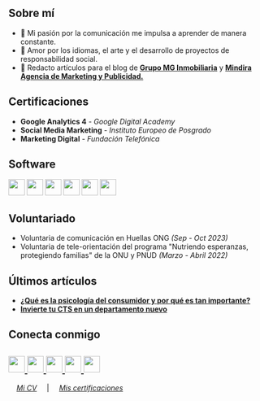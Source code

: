 
<html>
   <body>
      <h2 align="left">Sobre mí</h2>
      <p align="left">

- 🧠 Mi pasión por la comunicación me impulsa a aprender de manera constante.
- 💌 Amor por los idiomas, el arte y el desarrollo de proyectos de responsabilidad social.
- 📝 Redacto artículos para el blog de **[Grupo MG Inmobiliaria](https://www.grupomg.pe/novedades/)** y **[Mindira Agencia de Marketing y Publicidad.](https://agenciamindira.wixsite.com/mindira/blog)**

## Certificaciones
- **Google Analytics 4** - *Google Digital Academy*
- **Social Media Marketing** - *Instituto Europeo de Posgrado*
- **Marketing Digital** - *Fundación Telefónica*

## Software
<img src="https://github.com/nicollebazan/nicollebazan/assets/100792846/b1acb333-eb64-4628-9992-a6c797c2ad3f" width="32" height="32"/>
<img src="https://github.com/nicollebazan/nicollebazan/assets/100792846/0b472888-942f-42c6-9266-88e412b99063" width="32" height="32"/>
<img src="https://github.com/nicollebazan/nicollebazan/assets/100792846/65be8f11-4e38-4fd1-8a83-057e1efb778a" width="32" height="32"/>
<img src="https://github.com/nicollebazan/nicollebazan/assets/100792846/dd0f48ca-c4b1-4286-b0ae-0aec9dd659c7" width="32" height="32"/>
<img src="https://github.com/nicollebazan/nicollebazan/assets/100792846/7b82c91d-8c43-44fd-b47c-cda6dd65a7f6" width="32" height="32"/>
<img src="https://github.com/nicollebazan/nicollebazan/assets/100792846/910742b1-6f6e-431d-b53f-c17e3a69da11https://github.com/nicollebazan/nicollebazan/assets/100792846/910742b1-6f6e-431d-b53f-c17e3a69da11" width="32" height="32"/>

## Voluntariado
- Voluntaria de comunicación en Huellas ONG *(Sep - Oct 2023)*
- Voluntaria de tele-orientación del programa "Nutriendo esperanzas, protegiendo familias" de la ONU y PNUD *(Marzo - Abril 2022)*

## Últimos artículos
- **[¿Qué es la psicología del consumidor y por qué es tan importante?](https://agenciamindira.wixsite.com/mindira/post/qu%C3%A9-es-la-psicolog%C3%ADa-del-consumidor-y-por-qu%C3%A9-es-tan-importante)**
- **[Invierte tu CTS en un departamento nuevo](https://www.grupomg.pe/noticia/invierte-tu-cts-en-un-departamento-nuevo-grupo-mg/)**

</dl>
      <h2 align="left">Conecta conmigo</h2>
      <h2 align="left">
         <a href="nicollebazanm@gmail.com">
         <img src="https://github.com/gauravghongde/social-icons/blob/master/PNG/Black/Gmail_black.png" width="32" height="32"/>
         </a> 
         <a href="https://linkedin.com/in/nicollebazan">
         <img src="https://github.com/gauravghongde/social-icons/blob/master/PNG/Black/LinkedIN_black.png" width="32" height="32"/>
         </a>
         <a href="https://www.behance.net/nicollebazan">
         <img src="https://github.com/gauravghongde/social-icons/blob/master/PNG/Black/Behance_black.png" width="32" height="32"/>
         </a>
         <a href="https://t.me/nicollebazan">
         <img src="https://github.com/gauravghongde/social-icons/blob/master/PNG/Black/Telegram_black.png" width="32" height="32"/>
         </a>
         <a href="https://github.com/nicollebazan">
         <img src="https://cdn.jsdelivr.net/npm/simple-icons@v3/icons/github.svg" "width="32" height="32"/>
         </a>
      </h2>

&nbsp; &nbsp; *[Mi CV](https://drive.google.com/file/d/1i0rCJGIGzRTcf-Hq2k3_LZdGQvvdsu03/view)*
&nbsp; &nbsp; |  &nbsp; &nbsp; *[Mis certificaciones](https://drive.google.com/drive/folders/1aMnzjSnCi3SpmVJARqwKHRlU55ScQ39V?usp=sharing)*
<br />
